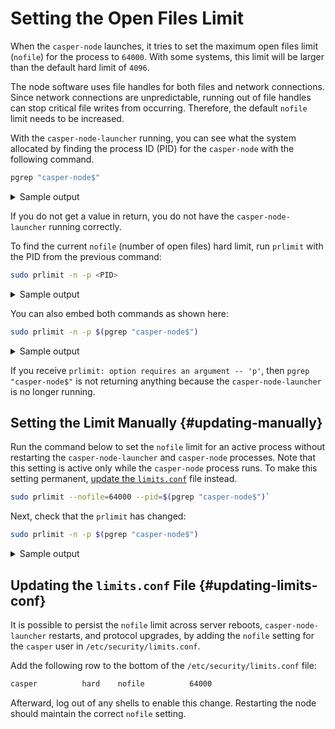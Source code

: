 # Setting the Open Files Limit

When the `casper-node` launches, it tries to set the maximum open files limit (`nofile`) for the process to `64000`. With some systems, this limit will be larger than the default hard limit of `4096`. 

The node software uses file handles for both files and network connections. Since network connections are unpredictable, running out of file handles can stop critical file writes from occurring. Therefore, the default `nofile` limit needs to be increased.

With the `casper-node-launcher` running, you can see what the system allocated by finding the process ID (PID) for the `casper-node` with the following command.

```bash
pgrep "casper-node$"
```

<details>
<summary>Sample output</summary>

```bash
$ pgrep "casper-node$"
275928
```

:::note

This PID will change, so you need to run the above command to get the current version with your system. Also, it will not be `275928` each time.

:::

</details>

If you do not get a value in return, you do not have the `casper-node-launcher` running correctly.

To find the current `nofile` (number of open files) hard limit, run `prlimit` with the PID from the previous command:

```bash
sudo prlimit -n -p <PID>
```

<details>
<summary>Sample output</summary>

```bash
$ sudo prlimit -n -p 275928
RESOURCE DESCRIPTION              SOFT HARD UNITS
NOFILE   max number of open files 1024 4096 files
```
</details>

You can also embed both commands as shown here:

```bash
sudo prlimit -n -p $(pgrep "casper-node$")
```

<details>
<summary>Sample output</summary>

```bash
$ sudo prlimit -n -p $(pgrep "casper-node$")
RESOURCE DESCRIPTION              SOFT HARD UNITS
NOFILE   max number of open files 1024 4096 files
```

</details>

If you receive `prlimit: option requires an argument -- 'p'`, then `pgrep "casper-node$"` is not returning anything because the `casper-node-launcher` is no longer running.

## Setting the Limit Manually {#updating-manually}

Run the command below to set the `nofile` limit for an active process without restarting the `casper-node-launcher` and `casper-node` processes. Note that this setting is active only while the `casper-node` process runs. To make this setting permanent, [update the `limits.conf`](#updating-limits-conf) file instead.

```bash
sudo prlimit --nofile=64000 --pid=$(pgrep "casper-node$")`
```

Next, check that the `prlimit` has changed:

```bash
sudo prlimit -n -p $(pgrep "casper-node$")
```

<details>
<summary>Sample output</summary>

```bash
$ sudo prlimit -n -p $(pgrep "casper-node$")
RESOURCE DESCRIPTION               SOFT  HARD UNITS
NOFILE   max number of open files 64000 64000 files
```

</details>

## Updating the `limits.conf` File {#updating-limits-conf}

It is possible to persist the `nofile` limit across server reboots, `casper-node-launcher` restarts, and protocol upgrades, by adding the `nofile` setting for the `casper` user in `/etc/security/limits.conf`.

Add the following row to the bottom of the `/etc/security/limits.conf` file:

```bash
casper          hard    nofile          64000
```

Afterward, log out of any shells to enable this change. Restarting the node should maintain the correct `nofile` setting.